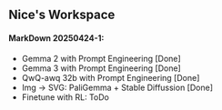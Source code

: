 ## Nice's Workspace

#### MarkDown 20250424-1:
* Gemma 2 with Prompt Engineering [Done]
* Gemma 3 with Prompt Engineering [Done]
* QwQ-awq 32b with Prompt Engineering [Done]
* Img -> SVG: PaliGemma + Stable Diffussion [Done]
* Finetune with RL: ToDo